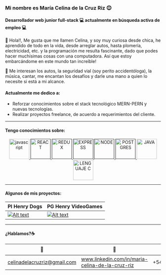 ### Mi nombre es María Celina de la Cruz Riz 😊
#### Desarrollador web junior full-stack 💻 actualmente en **búsqueda activa** de empleo 💻

👋 Hola!!, Me gusta que me llamen Celina, y soy muy curiosa desde chica, he aprendido de todo en la vida, desde arreglar autos, hasta plomería, electricidad, etc. y la programación me resulta fascinante, dado que podes hacer muchísimas cosas con una computadora. Así que estoy embarcándome en este mundo tan increíble!

👀 Me interesan los autos, la seguridad vial (soy perito accidentóloga), la música, cantar, me encantan los desafíos y darle una mano a quien lo necesite si está a mi alcance.

#### Actualmente me dedico a:

- Reforzar conocimientos sobre el stack tecnológico MERN-PERN y nuevas tecnologías.
- Realizar proyectos freelance, de acuerdo a requerimientos del cliente.
___


#### Tengo conocimientos sobre:

<p align="center"> 
<a href="https://developer.mozilla.org/es/docs/Web/JavaScript" target="_blank"> <img src="https://cdn.jsdelivr.net/gh/devicons/devicon/icons/javascript/javascript-original.svg" alt="javascript" width="65" height="65" /> 
<a href="" target="_blank"> <img src="https://cdn.jsdelivr.net/gh/devicons/devicon/icons/react/react-original-wordmark.svg" alt="REACT" width="65" height="65"/> </a>
<a href="" target="_blank"><img src="https://cdn.jsdelivr.net/gh/devicons/devicon/icons/redux/redux-original.svg" alt="REDUX" width="65" height="65"/> </a> 
<a href="" target="_blank"><img src="https://cdn.jsdelivr.net/gh/devicons/devicon/icons/express/express-original.svg" alt="EXPRESS" width="65" height="65"/> </a> 
<a href="" target="_blank"> <img src="https://cdn.jsdelivr.net/gh/devicons/devicon/icons/nodejs/nodejs-original-wordmark.svg" alt="NODE" width="65" height="65"/> </a>
<a href="" target="_blank"> <img src="https://cdn.jsdelivr.net/gh/devicons/devicon/icons/postgresql/postgresql-original-wordmark.svg" alt="POSTGRES" width="65" height="65"/> </a>
<a href="https://www.java.com/es/" target="_blank"> <img src="https://cdn.jsdelivr.net/gh/devicons/devicon/icons/java/java-original-wordmark.svg" alt="JAVA" width="65" height="65"/> </a>
<a href="https://es.wikipedia.org/wiki/C_(lenguaje_de_programaci%C3%B3n)" target="_blank"><img src="https://cdn.jsdelivr.net/gh/devicons/devicon/icons/c/c-original.svg" alt="LENGUAJE C" width="65" height="65" /> </a>
</p>

___

#### Algunos de mis proyectos:

| PI Henry Dogs  | PG Henry VideoGames  | 
|---|---|
| [![Alt text](https://img.youtube.com/vi/TPKwGt10DWU/0.jpg)](https://www.youtube.com/watch?v=TPKwGt10DWU) | [![Alt text](https://img.youtube.com/vi/DCTo-6QX3qU/0.jpg)](https://www.youtube.com/watch?v=DCTo-6QX3qU) | 

___

#### ¿Hablamos?☕️
  | 📧 | 🔗 | ☎️ |
  |---|---|---|
| celinadelacruzriz@gmail.com |  www.linkedin.com/in/maria-celina-de-la-cruz-riz |  +542213164508</tr>





